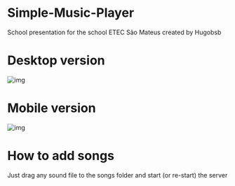 # Simple-Music-Player

School presentation for the school ETEC São Mateus created by Hugobsb

# Desktop version

![img](https://i.ibb.co/q9fBWLN/image.png)

# Mobile version

![img](https://i.ibb.co/WxrhtQw/image.png)

# How to add songs

Just drag any sound file to the songs folder and start (or re-start) the server
